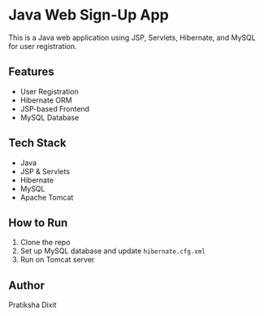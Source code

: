 # Java Web Sign-Up App

This is a Java web application using JSP, Servlets, Hibernate, and MySQL for user registration.

## Features
- User Registration
- Hibernate ORM
- JSP-based Frontend
- MySQL Database

## Tech Stack
- Java
- JSP & Servlets
- Hibernate
- MySQL
- Apache Tomcat

## How to Run
1. Clone the repo
2. Set up MySQL database and update `hibernate.cfg.xml`
3. Run on Tomcat server

## Author
Pratiksha Dixit
